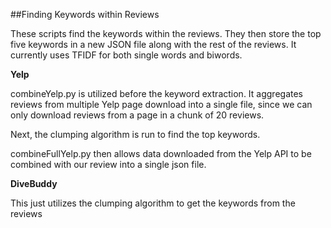 ##Finding Keywords within Reviews

These scripts find the keywords within the reviews.  They then store the top five keywords in a new JSON file along with the rest of the reviews.
It currently uses TFIDF for both single words and biwords.

**Yelp**

combineYelp.py is utilized before the keyword extraction.  It aggregates reviews from multiple Yelp page download into a single file, since we can only download reviews from a page in a chunk of 20 reviews.

Next, the clumping algorithm is run to find the top keywords.

combineFullYelp.py then allows data downloaded from the Yelp API to be combined with our review into a single json file.

**DiveBuddy**

This just utilizes the clumping algorithm to get the keywords from the reviews
